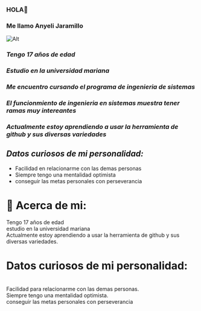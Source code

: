 ### HOLA👋
### Me llamo  __Anyeli Jaramillo__ 
![Alt](hhttps://cdn-icons-png.flaticon.com/512/65/65581.png)
### _Tengo 17 años de edad_
### _Estudio en la universidad mariana_
### _Me encuentro cursando el programa de ingenieria de sistemas_
### *_El funcionmiento de ingenieria en sistemas muestra tener ramas muy intereantes_* 
### _Actualmente estoy aprendiendo a usar la herramienta de github y sus diversas variedades_
## *_Datos curiosos de mi personalidad:_*
* Facilidad en relacionarme con las demas personas
* Siempre tengo una mentalidad optimista
* conseguir las metas personales con perseverancia
###  

# 💫 Acerca de mi:
Tengo 17 años de edad<br>estudio en la universidad mariana<br>Actualmente estoy aprendiendo a usar la herramienta de github y sus diversas variedades.<br>
# Datos curiosos de mi personalidad:
<br>Facilidad para relacionarme con las demas personas.<br>Siempre tengo una mentalidad optimista.<br>conseguir las metas personales con perseverancia




<!-- Proudly created with GPRM ( https://gprm.itsvg.in ) -->

<!--
**AnyeliJaramillo/AnyeliJaramillo** is a ✨ _special_ ✨ repository because its `README.md` (this file) appears on your GitHub profile.

Here are some ideas to get you started:

- 🔭 I’m currently working on ...
- 🌱 I’m currently learning ...
- 👯 I’m looking to collaborate on ...
- 🤔 I’m looking for help with ...
- 💬 Ask me about ...
- 📫 How to reach me: ...
- 😄 Pronouns: ...
- ⚡ Fun fact: ...
-->
